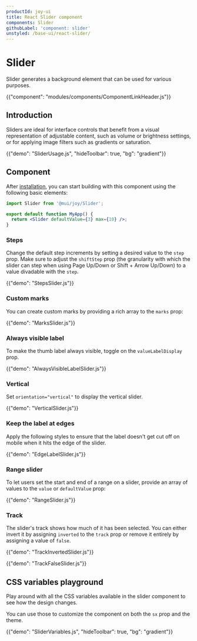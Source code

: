 ```yaml
---
productId: joy-ui
title: React Slider component
components: Slider
githubLabel: 'component: slider'
unstyled: /base-ui/react-slider/
---
```


# Slider

<p class="description">Slider generates a background element that can be used for various purposes.</p>

{{"component": "modules/components/ComponentLinkHeader.js"}}

## Introduction

Sliders are ideal for interface controls that benefit from a visual representation of adjustable content, such as volume or brightness settings, or for applying image filters such as gradients or saturation.

{{"demo": "SliderUsage.js", "hideToolbar": true, "bg": "gradient"}}

## Component

After [installation](/joy-ui/getting-started/installation/), you can start building with this component using the following basic elements:

```jsx
import Slider from '@mui/joy/Slider';

export default function MyApp() {
  return <Slider defaultValue={3} max={10} />;
}
```

### Steps

Change the default step increments by setting a desired value to the `step` prop.
Make sure to adjust the `shiftStep` prop (the granularity with which the slider can step when using Page Up/Down or Shift + Arrow Up/Down) to a value divadable with the `step`.

{{"demo": "StepsSlider.js"}}

### Custom marks

You can create custom marks by providing a rich array to the `marks` prop:

{{"demo": "MarksSlider.js"}}

### Always visible label

To make the thumb label always visible, toggle on the `valueLabelDisplay` prop.

{{"demo": "AlwaysVisibleLabelSlider.js"}}

### Vertical

Set `orientation="vertical"` to display the vertical slider.

{{"demo": "VerticalSlider.js"}}

### Keep the label at edges

Apply the following styles to ensure that the label doesn't get cut off on mobile when it hits the edge of the slider.

{{"demo": "EdgeLabelSlider.js"}}

### Range slider

To let users set the start and end of a range on a slider, provide an array of values to the `value` or `defaultValue` prop:

{{"demo": "RangeSlider.js"}}

### Track

The slider's track shows how much of it has been selected.
You can either invert it by assigning `inverted` to the `track` prop or remove it entirely by assigning a value of `false`.

{{"demo": "TrackInvertedSlider.js"}}

{{"demo": "TrackFalseSlider.js"}}

## CSS variables playground

Play around with all the CSS variables available in the slider component to see how the design changes.

You can use those to customize the component on both the `sx` prop and the theme.

{{"demo": "SliderVariables.js", "hideToolbar": true, "bg": "gradient"}}
